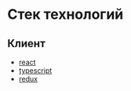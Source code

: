 # Стек технологий

## Клиент

- [react](https://reactjs.org)
- [typescript](https://www.typescriptlang.org)
- [redux](https://redux.js.org)
